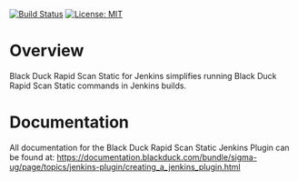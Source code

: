 <!--- Copyright (c) 2024 Black Duck Software, Inc. All rights reserved worldwide. --->
[![Build Status](https://ci.jenkins.io/buildStatus/icon?job=Plugins%2Fblack-duck-sigma-plugin%2Fmaster)](https://ci.jenkins.io/job/Plugins/job/black-duck-sigma-plugin/job/master/)
[![License: MIT](https://img.shields.io/badge/License-MIT-yellow.svg)](https://opensource.org/licenses/MIT)

# Overview #

Black Duck Rapid Scan Static for Jenkins simplifies running Black Duck Rapid Scan Static commands in Jenkins builds.

# Documentation #

All documentation for the Black Duck Rapid Scan Static Jenkins Plugin can be found at: https://documentation.blackduck.com/bundle/sigma-ug/page/topics/jenkins-plugin/creating_a_jenkins_plugin.html
